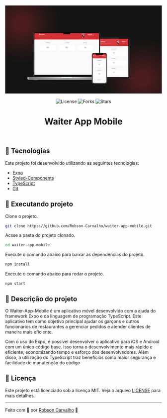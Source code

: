 <p align="center">
  <img alt="image preview" src=".github/preview.png">
</p>

<p align="center">
  <img  src="https://img.shields.io/static/v1?label=license&message=MIT&color=D73035&labelColor=D73035" alt="License">

  <img src="https://img.shields.io/github/forks/Robson-Carvalho/waiter-app-api?label=forks&message=MIT&color=D73035&labelColor=D73035" alt="Forks">

  <img src="https://img.shields.io/github/stars/Robson-Carvalho/waiter-app-api?label=stars&message=MIT&color=D73035&labelColor=D73035" alt="Stars">
</p>

<h1 align="center">
    Waiter App Mobile
</h1>

<br>

## 🧪 Tecnologias

Este projeto foi desenvolvido utilizando as seguintes tecnologias:

- [Expo](https://expo.dev/)
- [Styled-Components](https://styled-components.com/)
- [TypeScript](https://www.typescriptlang.org/)
- [Git](https://git-scm.com/)

## 🚀 Executando projeto

Clone o projeto.

```bash
git clone https://github.com/Robson-Carvalho/waiter-app-mobile.git
```

Acsse a pasta do projeto clonado.

```bash
cd waiter-app-mobile
```

Execute o comando abaixo para baixar as dependências do projeto.

```bash
npm install
```

Execute o comando abaixo para rodar o projeto.

```
npm start
```

## 📖 Descrição do projeto

O Waiter-App-Mobile é um aplicativo móvel desenvolvido com a ajuda do framework Expo e da linguagem de programação TypeScript. Este aplicativo tem como objetivo principal ajudar os garçons e outros funcionários de restaurantes a gerenciar pedidos e atender clientes de maneira mais eficiente.

Com o uso do Expo, é possível desenvolver o aplicativo para iOS e Android com um único código base. Isso torna o desenvolvimento mais rápido e eficiente, economizando tempo e esforço dos desenvolvedores. Além disso, a utilização do TypeScript traz benefícios como maior segurança e facilidade de manutenção do código

## 📝 Licença

Este projeto está licenciado sob a licença MIT. Veja o arquivo [LICENSE](./LICENSE) para mais detalhes.

---

Feito com 💜 por [Robson Carvalho](https://portfolio-robson-carvalho.vercel.app/) 👋
